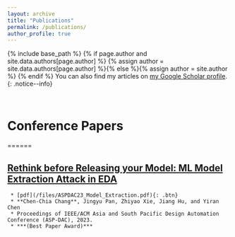 ```yaml
---
layout: archive
title: "Publications"
permalink: /publications/
author_profile: true
---
```


{% include base_path %}
{% if page.author and site.data.authors[page.author] %}
  {% assign author = site.data.authors[page.author] %}{% else %}{% assign author = site.author %}
{% endif %}
You can also find my articles on <a href="{{author.googlescholar}}">my Google Scholar profile</a>.
{: .notice--info}

<!---
{% for post in site.publications reversed %}
  {% include archive-single.html %}
{% endfor %}
-->

<br>

# Conference Papers
======


## [Rethink before Releasing your Model: ML Model Extraction Attack in EDA](https://dl.acm.org/doi/abs/10.1145/3566097.3567896)
     * [pdf](/files/ASPDAC23_Model_Extraction.pdf){: .btn} 
     * **Chen-Chia Chang**, Jingyu Pan, Zhiyao Xie, Jiang Hu, and Yiran Chen
     * Proceedings of IEEE/ACM Asia and South Pacific Design Automation Conference (ASP-DAC), 2023. 
     * ***(Best Paper Award)***
